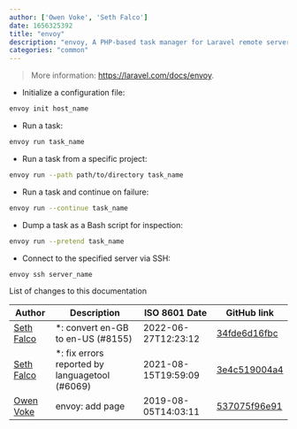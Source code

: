 ```yaml
---
author: ['Owen Voke', 'Seth Falco']
date: 1656325392
title: "envoy"
description: "envoy, A PHP-based task manager for Laravel remote servers."
categories: "common"
---
```

> More information: <https://laravel.com/docs/envoy>.

- Initialize a configuration file:

```bash
envoy init host_name
```

- Run a task:

```bash
envoy run task_name
```

- Run a task from a specific project:

```bash
envoy run --path path/to/directory task_name
```

- Run a task and continue on failure:

```bash
envoy run --continue task_name
```

- Dump a task as a Bash script for inspection:

```bash
envoy run --pretend task_name
```

- Connect to the specified server via SSH:

```bash
envoy ssh server_name
```
List of changes to this documentation


Author | Description | ISO 8601 Date | GitHub link
------|-----|-----|-----
[Seth Falco](mailto:seth@falco.fun) | *: convert en-GB to en-US (#8155) | 2022-06-27T12:23:12 | [34fde6d16fbc](https://github.com/tldr-pages/tldr/commit/34fde6d16fbc0a3c45fff5903f0fc2597547b1bb)
[Seth Falco](mailto:seth@falco.fun) | *: fix errors reported by languagetool (#6069) | 2021-08-15T19:59:09 | [3e4c519004a4](https://github.com/tldr-pages/tldr/commit/3e4c519004a471c861cdc609fd7239ee3355671c)
[Owen Voke](mailto:owzie123@gmail.com) | envoy: add page | 2019-08-05T14:03:11 | [537075f96e91](https://github.com/tldr-pages/tldr/commit/537075f96e918782d4dc99289dff45dc803d2b06)

